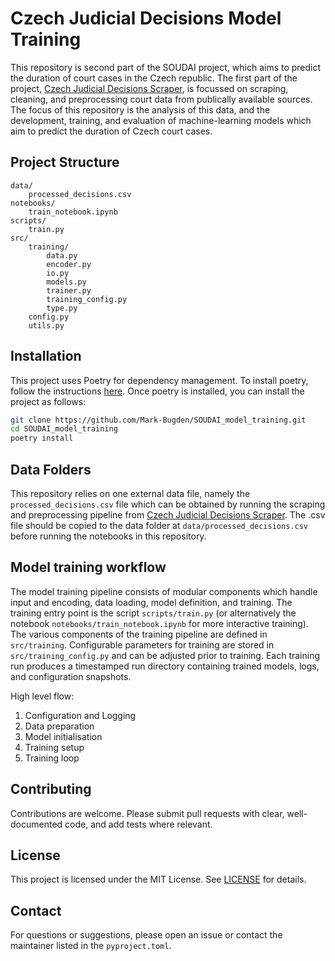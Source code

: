 # Czech Judicial Decisions Model Training

This repository is second part of the SOUDAI project, which aims to predict the duration of court cases in the Czech republic. The first part of the project, [Czech Judicial Decisions Scraper](https://github.com/Mark-Bugden/SOUDAI_data_scraping), is focussed on scraping, cleaning, and preprocessing court data from publically available sources. The focus of this repository is the analysis of this data, and the development, training, and evaluation of machine-learning models which aim to predict the duration of Czech court cases. 

## Project Structure

```
data/
    processed_decisions.csv
notebooks/
    train_notebook.ipynb
scripts/
    train.py
src/
    training/
        data.py
        encoder.py
        io.py
        models.py
        trainer.py
        training_config.py
        type.py
    config.py
    utils.py

```

## Installation

This project uses Poetry for dependency management. To install poetry, follow the instructions [here](https://python-poetry.org/docs/). 
Once poetry is installed, you can install the project as follows:

```bash
git clone https://github.com/Mark-Bugden/SOUDAI_model_training.git
cd SOUDAI_model_training
poetry install
```


## Data Folders

This repository relies on one external data file, namely the `processed_decisions.csv` file which can be obtained by running the scraping and preprocessing pipeline from [Czech Judicial Decisions Scraper](https://github.com/Mark-Bugden/SOUDAI_data_scraping). The .csv file should be copied to the data folder at `data/processed_decisions.csv` before running the notebooks in this repository. 

## Model training workflow

The model training pipeline consists of modular components which handle input and encoding, data loading, model definition, and training. The training entry point is the script `scripts/train.py` (or alternatively the notebook `notebooks/train_notebook.ipynb` for more interactive training). The various components of the training pipeline are defined in `src/training`. Configurable parameters for training are stored in `src/training_config.py` and can be adjusted prior to training. Each training run produces a timestamped run directory containing trained models, logs, and configuration snapshots.

High level flow:
1. Configuration and Logging
2. Data preparation
3. Model initialisation
4. Training setup
5. Training loop
  

## Contributing

Contributions are welcome. Please submit pull requests with clear, well-documented code, and add tests where relevant.

## License

This project is licensed under the MIT License. See [LICENSE](LICENSE) for details.

## Contact

For questions or suggestions, please open an issue or contact the maintainer listed in the `pyproject.toml`.
